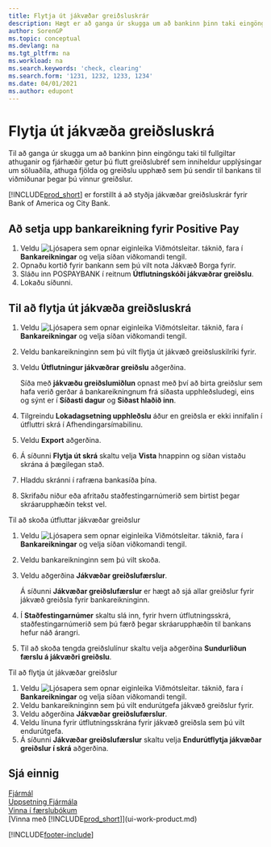 ```yaml
---
title: Flytja út jákvæðar greiðsluskrár
description: Hægt er að ganga úr skugga um að bankinn þinn taki eingöngu við fullgildum ávísunum með því að flytja út jákvæða greiðsluskrá sem inniheldur upplýsingar um lánardrottna og greiðslur.
author: SorenGP
ms.topic: conceptual
ms.devlang: na
ms.tgt_pltfrm: na
ms.workload: na
ms.search.keywords: 'check, clearing'
ms.search.form: '1231, 1232, 1233, 1234'
ms.date: 04/01/2021
ms.author: edupont
---
```

# <a name="export-a-positive-pay-file"></a><a name="export-a-positive-pay-file"></a>Flytja út jákvæða greiðsluskrá
Til að ganga úr skugga um að bankinn þinn eingöngu taki til fullgiltar athuganir og fjárhæðir getur þú flutt greiðslubréf sem inniheldur upplýsingar um söluaðila, athuga fjölda og greiðslu upphæð sem þú sendir til bankans til viðmiðunar þegar þú vinnur greiðslur.

[!INCLUDE[prod_short](includes/prod_short.md)] er forstillt á að styðja jákvæðar greiðsluskrár fyrir Bank of America og City Bank.

## <a name="to-set-up-a-bank-account-for-positive-pay"></a><a name="to-set-up-a-bank-account-for-positive-pay"></a>Að setja upp bankareikning fyrir Positive Pay
1. Veldu ![Ljósapera sem opnar eiginleika Viðmótsleitar.](media/ui-search/search_small.png "Segðu mér hvað þú vilt gera") táknið, fara í **Bankareikningar** og velja síðan viðkomandi tengil.
2. Opnaðu kortið fyrir bankann sem þú vilt nota Jákvæð Borga fyrir.
3. Sláðu inn POSPAYBANK í reitnum **Útflutningskóði jákvæðrar greiðslu**.
4. Lokaðu síðunni.

## <a name="to-export-a-positive-pay-file"></a><a name="to-export-a-positive-pay-file"></a>Til að flytja út jákvæða greiðsluskrá
1. Veldu ![Ljósapera sem opnar eiginleika Viðmótsleitar.](media/ui-search/search_small.png "Segðu mér hvað þú vilt gera") táknið, fara í **Bankareikningar** og velja síðan viðkomandi tengil.
2. Veldu bankareikninginn sem þú vilt flytja út jákvæð greiðsluskilríki fyrir.
3. Veldu **Útflutningur jákvæðrar greiðslu** aðgerðina.

    Síða með **jákvæðu greiðslumiðlun** opnast með því að birta greiðslur sem hafa verið gerðar á bankareikningnum frá síðasta upphleðsludegi, eins og sýnt er í **Síðasti dagur** og **Siðast hlaðið inn**.
4. Tilgreindu **Lokadagsetning upphleðslu** áður en greiðsla er ekki innifalin í útfluttri skrá í Afhendingarsímabilinu.
5. Veldu **Export** aðgerðina.
6. Á síðunni **Flytja út skrá** skaltu velja **Vista** hnappinn og síðan vistaðu skrána á þægilegan stað.
7. Hladdu skránni í rafræna bankasíða þína.
8. Skrifaðu niður eða afritaðu staðfestingarnúmerið sem birtist þegar skráarupphæðin tekst vel.

Til að skoða útfluttar jákvæðar greiðslur

1. Veldu ![Ljósapera sem opnar eiginleika Viðmótsleitar.](media/ui-search/search_small.png "Segðu mér hvað þú vilt gera") táknið, fara í **Bankareikningar** og velja síðan viðkomandi tengil.
2. Veldu bankareikninginn sem þú vilt skoða.
3. Veldu aðgerðina **Jákvæðar greiðslufærslur**.

    Á síðunni **Jákvæðar greiðslufærslur** er hægt að sjá allar greiðslur fyrir jákvæð greiðsla fyrir bankareikninginn.
4. Í **Staðfestingarnúmer** skaltu slá inn, fyrir hvern útflutningsskrá, staðfestingarnúmerið sem þú færð þegar skráarupphæðin til bankans hefur náð árangri.
5. Til að skoða tengda greiðslulínur skaltu velja aðgerðina **Sundurliðun færslu á jákvæðri greiðslu**.

Til að flytja út jákvæðar greiðslur

1. Veldu ![Ljósapera sem opnar eiginleika Viðmótsleitar.](media/ui-search/search_small.png "Segðu mér hvað þú vilt gera") táknið, fara í **Bankareikningar** og velja síðan viðkomandi tengil.
2. Veldu bankareikninginn sem þú vilt endurútgefa jákvæð greiðslur fyrir.
3. Veldu aðgerðina **Jákvæðar greiðslufærslur**.
4. Veldu línuna fyrir útflutningsskrána fyrir jákvæð greiðsla sem þú vilt endurútgefa.
5. Á síðunni **Jákvæðar greiðslufærslur** skaltu velja **Endurútflytja jákvæðar greiðslur í skrá** aðgerðina.

## <a name="see-also"></a><a name="see-also"></a>Sjá einnig
[Fjármál](finance.md)  
[Uppsetning Fjármála](finance-setup-finance.md)  
[Vinna í færslubókum](ui-work-general-journals.md)  
[Vinna með [!INCLUDE[prod_short](includes/prod_short.md)]](ui-work-product.md)


[!INCLUDE[footer-include](includes/footer-banner.md)]
